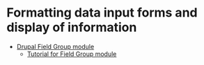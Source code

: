 # Formatting data input forms and display of information 

* [Drupal Field Group module](https://www.drupal.org/project/field_group)
	* [Tutorial for Field Group module](https://www.webwash.net/customize-content-form-page-using-field-group-drupal-8/)